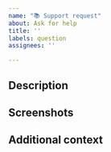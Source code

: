```yaml
---
name: "📚 Support request"
about: Ask for help
title: ''
labels: question
assignees: ''

---
```


## Description
<!-- Describe the problem you're having and paste any error messages you received -->

## Screenshots
<!-- If applicable, add screenshots to show what you need help with -->

## Additional context
<!-- Provide any additional information that might help us understand your request -->
